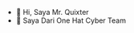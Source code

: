 - 👋 Hi, Saya Mr. Quixter
- 👀 Saya Dari One Hat Cyber Team

<!---
Kunjungi Website Saya https://mr-quixter.blogspot.com Untuk Menemukan Informasi Pembelajaran Seputar Deface 
--->
